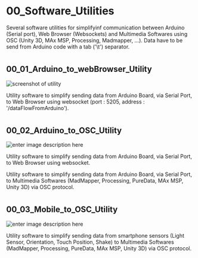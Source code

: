 # 00_Software_Utilities
Several software utilities for simplifyinf communication between Arduino (Serial port), Web Browser (Websockets) and Multimedia Softwares using OSC (Unity 3D, MAx MSP, Processing, Madmapper, …).
Data have to be send from Arduino code with a tab ('\t') separator.
#
## 00_01_Arduino_to_webBrowser_Utility
![screenshot of utility](https://raw.githubusercontent.com/JulienDrochon/00_Github_Utilities/master/00_01_Arduino_to_webBrowser_Utility/screenshot.png)



Utility software to simplify sending data from Arduino Board, via Serial Port, to Web Browser using websocket (port : 5205, address : '/dataFlowFromArduino').
#
## 00_02_Arduino_to_OSC_Utility

![enter image description here](https://raw.githubusercontent.com/JulienDrochon/00_Github_Utilities/master/00_02_Arduino_to_OSC_Utility/screenshot.png)



Utility software to simplify sending data from Arduino Board, via Serial Port, to Web Browser using websocket.

Utility software to simplify sending data from Arduino Board, via Serial Port, to Multimedia Softwares (MadMapper, Processing, PureData, MAx MSP, Unity 3D) via OSC protocol.
#
## 00_03_Mobile_to_OSC_Utility

![enter image description here](https://raw.githubusercontent.com/JulienDrochon/00_Github_Utilities/master/00_03_Mobile_to_OSC_Utility/screenshot.png)



Utility software to simplify sending data from smartphone sensors (Light Sensor, Orientation, Touch Position, Shake) to Multimedia Softwares (MadMapper, Processing, PureData, MAx MSP, Unity 3D) via OSC protocol.
#
